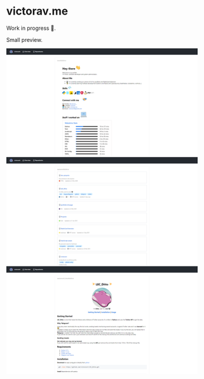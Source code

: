 # victorav.me

Work in progress 😬.

Small preview.

![Home page](https://raw.githubusercontent.com/victoravtr/victorav.me/master/overview.png)
![Repositories page](https://raw.githubusercontent.com/victoravtr/victorav.me/master/repositories.png)
![Repo page](https://raw.githubusercontent.com/victoravtr/victorav.me/master/repo.png)
